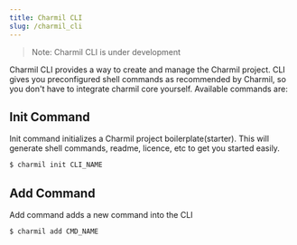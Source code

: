 ```yaml
---
title: Charmil CLI
slug: /charmil_cli
---
```


> Note: Charmil CLI is under development

Charmil CLI provides a way to create and manage the Charmil project.  CLI gives you preconfigured shell commands as recommended by Charmil, so you don't have to integrate charmil core yourself. Available commands are:

## Init Command
Init command initializes a Charmil project boilerplate(starter). This will generate shell commands, readme, licence, etc to get you started easily.
```bash
$ charmil init CLI_NAME
```

## Add Command
Add command adds a new command into the CLI
```bash
$ charmil add CMD_NAME
```
